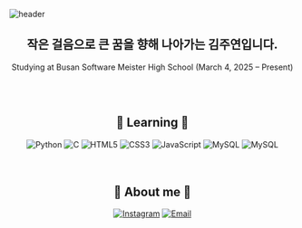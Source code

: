 ![header](https://capsule-render.vercel.app/api?type=wave&color=ADD8E6&height=200&section=footer&text=kimjooyeon🤍&fontSize=70&animation=fadeIn)

<div align="center">

## 작은 걸음으로 큰 꿈을 향해 나아가는 김주연입니다.
Studying at Busan Software Meister High School (March 4, 2025 – Present)

</div>

<br>
<br>

<div align="center">

<h2>📖 Learning 🤍</h2>

<img src="https://img.shields.io/badge/Python-3776AB?style=for-the-badge&logo=python&logoColor=white" alt="Python" />
<img src="https://img.shields.io/badge/C-7A9CC6?style=for-the-badge&logo=c&logoColor=white" alt="C" />
<img src="https://img.shields.io/badge/HTML5-E34F26?style=for-the-badge&logo=html5&logoColor=white" alt="HTML5" />
<img src="https://img.shields.io/badge/CSS3-1572B6?style=for-the-badge&logo=css3&logoColor=white" alt="CSS3" />
<img src="https://img.shields.io/badge/JavaScript-F7DF1E?style=for-the-badge&logo=javascript&logoColor=black" alt="JavaScript" />
<img src="https://img.shields.io/badge/MySQL-4479A1?style=for-the-badge&logo=mysql&logoColor=white" alt="MySQL" />
<img src="https://img.shields.io/badge/Node.js-5FA04E?style=for-the-badge&logo=mysql&logoColor=white" alt="MySQL" />

</div>

<br>
<br>

<div align="center">

<h2>👥 About me 🤍</h2>

[![Instagram](https://img.shields.io/badge/Instagram-E4405F?style=for-the-badge&logo=instagram&logoColor=white)](https://instagram.com/6oxxn_)
[![Email](https://img.shields.io/badge/Email-D14836?style=for-the-badge&logo=gmail&logoColor=white)](mailto:nooodoubting@gmail.com)

</div>
